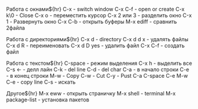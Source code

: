 
Работа с окнами${hr}
C-x <arrow> - switch window
C-x C-f - open or create
C-x k\0 - Close
C-x o - переместить курсор
C-x 2 или 3 - разделить окно
С-x 1 - Развернуть окно
C-x C-b - открыть буферы
M-x ediff - сравнить 2файла

Работа с директориями${hr}
C-x d - directory
C-x d d x - удалять файлы
С-x d R - переименовать
С-x d D yes - удалить файл
С-x C-f - создать файл

Работа с текстом${hr}
С-space - режим выделения
С-x h - выделить все
С-s <- - делл лайн
C-k - del line
C-d - del char
С-a - в начало строки
С-е - в конец строки
M-w - Copy
C-w - Cut
C-y - Pust
С-a С-space С-е M-w С-е - copy line
C-s - искать

Другое${hr}
M-x eww - открыть страничку
M-x shell - terminal
M-x package-list - установка пакетов
